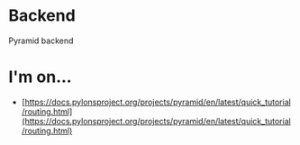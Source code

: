# Backend
Pyramid backend

# I'm on...
- [https://docs.pylonsproject.org/projects/pyramid/en/latest/quick_tutorial/routing.html](https://docs.pylonsproject.org/projects/pyramid/en/latest/quick_tutorial/routing.html)
